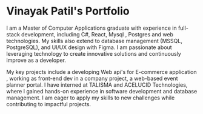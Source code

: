 # Vinayak Patil's Portfolio

I am a Master of Computer Applications graduate with experience in full-stack development, including C#, React, Mysql , Postgres and web technologies. My skills also extend to database management (MSSQL, PostgreSQL), and UI/UX design with Figma. I am passionate about leveraging technology to create innovative solutions and continuously improve as a developer.

My key projects include a developing Web api's for E-commerce application , working as front-end dev in a company project, a web-based event planner portal. I have interned at TALISMA and ACELUCID Technologies, where I gained hands-on experience in software development and database management. I am eager to apply my skills to new challenges while contributing to impactful projects.
